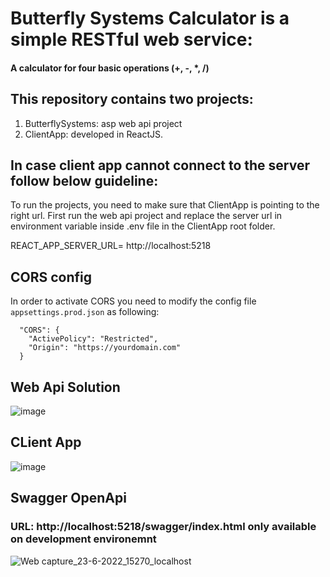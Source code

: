 # Butterfly Systems Calculator is a simple RESTful web service:
#### A calculator for four basic operations (+, -, *, /)

## This repository contains two projects:

 1. ButterflySystems: asp web api project 
 2. ClientApp: developed in ReactJS. 

## In case client app cannot connect to the server follow below guideline:

To run the projects, you need to make sure that ClientApp is pointing to the right url. First run the web api project and replace the server url in environment variable inside .env file in the ClientApp root folder.

REACT_APP_SERVER_URL= http://localhost:5218


## CORS config

In order to activate CORS you need to modify the config file `appsettings.prod.json` as following:

```
  "CORS": {
    "ActivePolicy": "Restricted",
    "Origin": "https://yourdomain.com"
  }
```
## Web Api Solution
![image](https://user-images.githubusercontent.com/23233827/175276070-175f4805-a853-4251-bed3-e4c13063f2ea.png)

## CLient App
![image](https://user-images.githubusercontent.com/23233827/175276101-202cd18d-7e61-4d7b-983b-e4c49184aa0b.png)

## Swagger OpenApi
### URL: http://localhost:5218/swagger/index.html only available on development environemnt
![Web capture_23-6-2022_15270_localhost](https://user-images.githubusercontent.com/23233827/175288361-a10fddb8-ff2c-4b4c-9a3d-f082872b03e4.jpeg)
